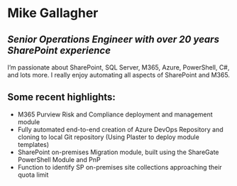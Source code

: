 # Mike Gallagher
## _Senior Operations Engineer with over 20 years SharePoint experience_

I’m passionate about SharePoint, SQL Server, M365, Azure, PowerShell, C#, and lots more. I really enjoy automating all aspects of SharePoint and M365.

## Some recent highlights:

- M365 Purview Risk and Compliance deployment and management module
- Fully automated end-to-end creation of Azure DevOps Repository and cloning to local Git repository (Using Plaster to deploy module templates)
- SharePoint on-premises Migration module, built using the ShareGate PowerShell Module and PnP
- Function to identify SP on-premises site collections approaching their quota limit
